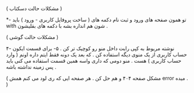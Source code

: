 ( مشکلات حالت دسکتاب )

\*- تو همون صفحه های ورود و ثبت نام دکمه های ( ساخت پروفایل کاربری - ورود ) باید with شون هم انداره بشه با دکمه های بقلیشون .

( مشکلات حالت گوشی )

۴- نوشته مریوط به کپی رایت داخل منو رو کوچیک تر کن .
۵- برای قسمت ایکون حساب کاربری از یک منوی دیگه استفاده کن . که بعد یک دونه فقط ایتم داره اونم ( وارد حساب کاربری ) هست . منو دومی که داری واسه همین قسمت استفاده می کنی باید پس زمینه نداشته باشه .

( مشکل صفحه ۴۰۴ و هم حل کن . هر صفحه ایی که ری لود می کنم همش error میده . )
